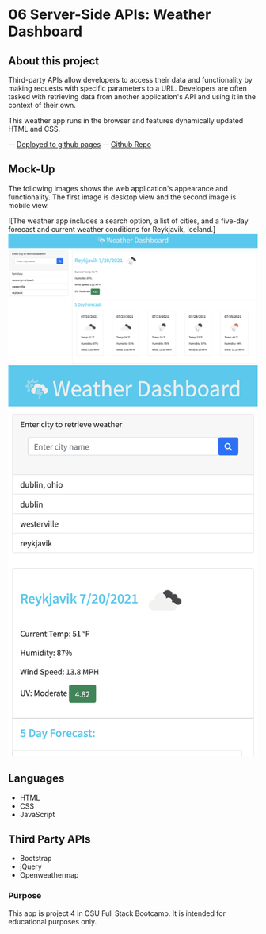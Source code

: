 # 06 Server-Side APIs: Weather Dashboard

## About this project

Third-party APIs allow developers to access their data and functionality by making requests with specific parameters to a URL. Developers are often tasked with retrieving data from another application's API and using it in the context of their own. 

This weather app runs in the browser and features dynamically updated HTML and CSS.

-- [Deployed to github pages](https://larafoster.github.io/Weather-Dashboard/) 
-- [Github Repo](https://github.com/larafoster/Weather-Dashboard) 

## Mock-Up

The following images shows the web application's appearance and functionality. The first image is desktop view and the second image is mobile view.

![The weather app includes a search option, a list of cities, and a five-day forecast and current weather conditions for Reykjavik, Iceland.]
![screenshot of desktop index.html](./assets/img/desktop.png)
![screenshot of mobile index.html](./assets/img/mobile.png)

## Languages 

* HTML
* CSS
* JavaScript

## Third Party APIs

* Bootstrap
* jQuery
* Openweathermap 

### Purpose
This app is project 4 in OSU Full Stack Bootcamp.
It is intended for educational purposes only.